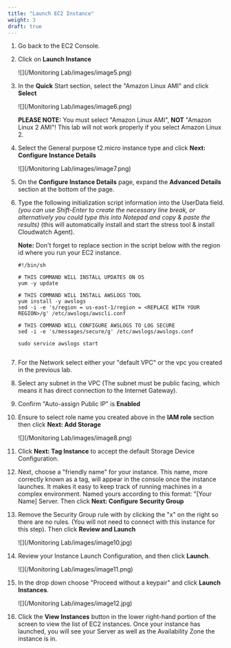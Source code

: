```yaml
---
title: "Launch EC2 Instance"
weight: 3
draft: true
---
```


1.  Go back to the EC2 Console.

2.  Click on **Launch Instance**
    
    ![](/Monitoring Lab/images/image5.png)
    
3.  In the **Quick** Start section, select the "Amazon Linux AMI" and
    click **Select**
    
    ![](/Monitoring Lab/images/image6.png)
    
    **PLEASE NOTE:** You must select "Amazon Linux AMI", **NOT** "Amazon
    Linux 2 AMI"! This lab will not work properly if you select Amazon
    Linux 2.

4.  Select the General purpose t2.micro instance type and click **Next:
    Configure Instance Details**
    
    ![](/Monitoring Lab/images/image7.png)

5.  On the **Configure Instance Details** page, expand the **Advanced Details** section at the bottom of the page.
    
6. 	Type the following initialization script information into the UserData 	field. *(you can use Shift-Enter to create the necessary line break, or 	alternatively you could type this into Notepad and copy & paste the 	results)* (this will automatically install and start the stress tool & install Cloudwatch Agent).

	**Note:** Don't forget to replace <REPLACE WITH YOUR REGION> section in the script below with the region id where 	you run your EC2 instance.

   
	```
    #!/bin/sh

    # THIS COMMAND WILL INSTALL UPDATES ON OS
    yum -y update

    # THIS COMMAND WILL INSTALL AWSLOGS TOOL
    yum install -y awslogs
    sed -i -e 's/region = us-east-1/region = <REPLACE WITH YOUR REGION>/g' /etc/awslogs/awscli.conf

    # THIS COMMAND WILL CONFIGURE AWSLOGS TO LOG SECURE
    sed -i -e 's/messages/secure/g' /etc/awslogs/awslogs.conf

    sudo service awslogs start


	```

7. For the Network select either your "default VPC" or the vpc you created in 	the previous lab.

8. Select any subnet in the VPC (The subnet must be public facing, which means it has direct connection to the Internet Gateway).

9. 	Confirm "Auto-assign Public IP" is **Enabled** 

10. Ensure to select role name you created above in the **IAM role** section then 	click **Next: Add Storage**

	![](/Monitoring Lab/images/image8.png)

11. Click **Next: Tag Instance** to accept the default Storage Device
    Configuration.
    
12. Next, choose a "friendly name" for your instance. This name, more
    correctly known as a tag, will appear in the console once the
    instance launches. It makes it easy to keep track of running
    machines in a complex environment. Named yours according to this
    format: "[Your Name] Server. Then click **Next: Configure Security
    Group**

13. Remove the Security Group rule with by clicking the "x" on the right
    so there are no rules. (You will not need to connect with this
    instance for this step). Then click **Review and Launch**
    
    ![](/Monitoring Lab/images/image10.jpg)

14. Review your Instance Launch Configuration, and then click
    **Launch**.

	![](/Monitoring Lab/images/image11.png)

15. In the drop down choose "Proceed without a keypair" and click
    **Launch Instances**.

	![](/Monitoring Lab/images/image12.jpg)
	
16. Click the **View Instances** button in the lower right-hand portion
    of the screen to view the list of EC2 instances. Once your instance
    has launched, you will see your Server as well as the Availability
    Zone the instance is in.


